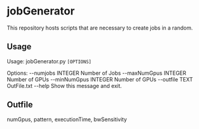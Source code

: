 # jobGenerator

This repository hosts scripts that are necessary to create jobs in a random.

## Usage

Usage: jobGenerator.py `[OPTIONS]`

Options:
  --numjobs INTEGER  Number of Jobs
  --maxNumGpus INTEGER  Number of GPUs
  --minNumGpus INTEGER  Number of GPUs
  --outfile TEXT        OutFile.txt
  --help                Show this message and exit.

## Outfile

numGpus, pattern, executionTime, bwSensitivity
